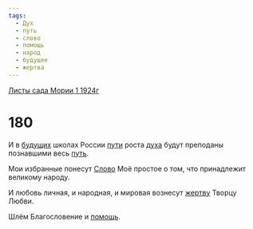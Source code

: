 ```yaml
---
tags:
  - Дух
  - путь
  - слово
  - помощь
  - народ
  - будущее
  - жертва
---
```


[Листы сада Мории 1 1924г](/agni/1924)

# 180
И в [будущих](/tag/#будущее) школах России [пути](/tag/#[путь](/tag/#путь)) роста [духа](/tag/#Дух) будут преподаны познавшими весь [путь](/tag/#путь).   

Мои избранные понесут [Слово](/tag/#слово) Моё простое о том, что принадлежит великому народу.   

И любовь личная, и народная, и мировая вознесут [жертву](/tag/#жертва) Творцу Любви.   

Шлём Благословение и [помощь](/tag/#помощь).   

